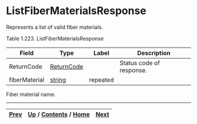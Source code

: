 
# ListFiberMaterialsResponse

Represents a list of valid fiber materials.

Table 1.223. ListFiberMaterialsResponse

Field| Type| Label| Description  
---|---|---|---  
ReturnCode| [ReturnCode](ch01s04s04.md "Return Code")|  | Status code of response.  
fiberMaterial| [string](ch01s11.md "gRPC Scalar Value Types")| repeated|
Fiber material name.  
  
  

* * *

[Prev](ch01s10s09.md) | [Up](ch01s10s09.md) / [Contents](index.md) / [Home](../../index.htm)|  [Next](ch01s10s09s03.md)  
---|---|---


